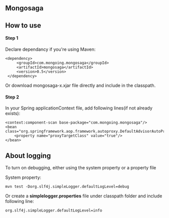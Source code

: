 ## Mongosaga 



## How to use

#### Step 1
Declare dependancy if you're using Maven:

	<dependency>
         <groupId>com.mongoing.mongosaga</groupId>
         <artifactId>mongosaga</artifactId>
         <version>0.5</version>            
     </dependency>

Or download mongosaga-x.xjar file directly and include in the classpath. 

#### Step 2
In your Spring applicationContext file, add following lines(if not already exists):

	<context:component-scan base-package="com.mongoing.mongosaga"/>        
    <bean class="org.springframework.aop.framework.autoproxy.DefaultAdvisorAutoProxyCreator">
        <property name="proxyTargetClass" value="true"/>
    </bean>
 	  
## About logging

To turn on debugging, either using the system property or a property file

System property: 

	mvn test -Dorg.slf4j.simpleLogger.defaultLogLevel=debug

Or create a  **simplelogger.properties** file under classpath folder and include following line:

	org.slf4j.simpleLogger.defaultLogLevel=info




